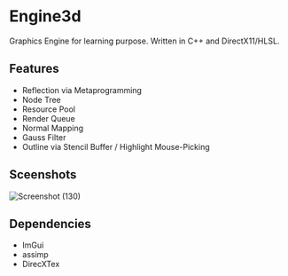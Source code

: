 # Engine3d
Graphics Engine for learning purpose. Written in C++ and DirectX11/HLSL.

## Features
- Reflection via Metaprogramming
- Node Tree
- Resource Pool
- Render Queue
- Normal Mapping
- Gauss Filter
- Outline via Stencil Buffer / Highlight Mouse-Picking

## Sceenshots
![Screenshot (130)](https://user-images.githubusercontent.com/55946962/167479209-ab5b1ccb-15bc-4bc1-ae3d-b36d055f4892.png)

## Dependencies
- ImGui
- assimp
- DirecXTex
